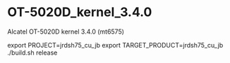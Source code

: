 OT-5020D_kernel_3.4.0
=====================

Alcatel OT-5020D kernel 3.4.0 (mt6575)

export PROJECT=jrdsh75_cu_jb
export TARGET_PRODUCT=jrdsh75_cu_jb
./build.sh release
